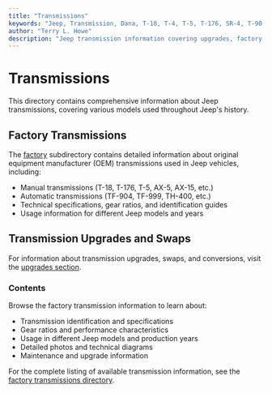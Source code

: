 ```yaml
---
title: "Transmissions"
keywords: "Jeep, Transmission, Dana, T-18, T-4, T-5, T-176, SR-4, T-90, T-84, T-86, T-14, T-15"
author: "Terry L. Howe"
description: "Jeep transmission information covering upgrades, factory options, and essential information."
---
```

# Transmissions

This directory contains comprehensive information about Jeep transmissions, covering various models used throughout Jeep's history. 

## Factory Transmissions

The [factory](factory/) subdirectory contains detailed information about original equipment manufacturer (OEM) transmissions used in Jeep vehicles, including: 

  * Manual transmissions (T-18, T-176, T-5, AX-5, AX-15, etc.)
  * Automatic transmissions (TF-904, TF-999, TH-400, etc.)
  * Technical specifications, gear ratios, and identification guides
  * Usage information for different Jeep models and years

## Transmission Upgrades and Swaps

For information about transmission upgrades, swaps, and conversions, visit the [upgrades section](upgrades/). 

### Contents

Browse the factory transmission information to learn about: 

  * Transmission identification and specifications
  * Gear ratios and performance characteristics
  * Usage in different Jeep models and production years
  * Detailed photos and technical diagrams
  * Maintenance and upgrade information

For the complete listing of available transmission information, see the [factory transmissions directory](factory/).